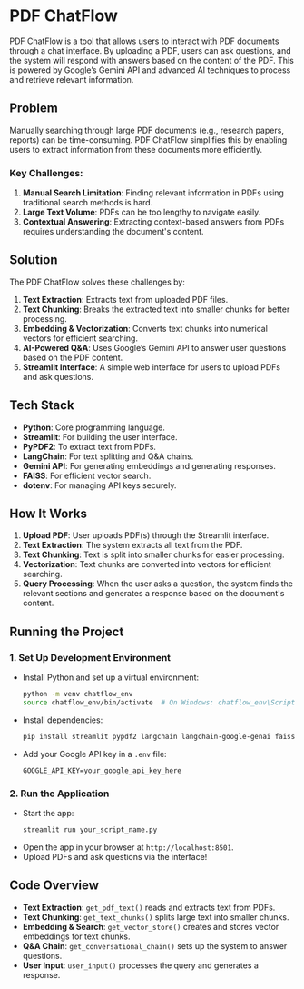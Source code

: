 # PDF ChatFlow

PDF ChatFlow is a tool that allows users to interact with PDF documents through a chat interface. By uploading a PDF, users can ask questions, and the system will respond with answers based on the content of the PDF. This is powered by Google’s Gemini API and advanced AI techniques to process and retrieve relevant information.

## Problem
Manually searching through large PDF documents (e.g., research papers, reports) can be time-consuming. PDF ChatFlow simplifies this by enabling users to extract information from these documents more efficiently.

### Key Challenges:
1. **Manual Search Limitation**: Finding relevant information in PDFs using traditional search methods is hard.
2. **Large Text Volume**: PDFs can be too lengthy to navigate easily.
3. **Contextual Answering**: Extracting context-based answers from PDFs requires understanding the document's content.

## Solution

The PDF ChatFlow solves these challenges by:
1. **Text Extraction**: Extracts text from uploaded PDF files.
2. **Text Chunking**: Breaks the extracted text into smaller chunks for better processing.
3. **Embedding & Vectorization**: Converts text chunks into numerical vectors for efficient searching.
4. **AI-Powered Q&A**: Uses Google’s Gemini API to answer user questions based on the PDF content.
5. **Streamlit Interface**: A simple web interface for users to upload PDFs and ask questions.

## Tech Stack

- **Python**: Core programming language.
- **Streamlit**: For building the user interface.
- **PyPDF2**: To extract text from PDFs.
- **LangChain**: For text splitting and Q&A chains.
- **Gemini API**: For generating embeddings and generating responses.
- **FAISS**: For efficient vector search.
- **dotenv**: For managing API keys securely.

## How It Works
1. **Upload PDF**: User uploads PDF(s) through the Streamlit interface.
2. **Text Extraction**: The system extracts all text from the PDF.
3. **Text Chunking**: Text is split into smaller chunks for easier processing.
4. **Vectorization**: Text chunks are converted into vectors for efficient searching.
5. **Query Processing**: When the user asks a question, the system finds the relevant sections and generates a response based on the document's content.

## Running the Project

### 1. Set Up Development Environment
- Install Python and set up a virtual environment:
  ```bash
  python -m venv chatflow_env
  source chatflow_env/bin/activate  # On Windows: chatflow_env\Scripts\activate
  ```
- Install dependencies:
  ```bash
  pip install streamlit pypdf2 langchain langchain-google-genai faiss-cpu google-generativeai python-dotenv
  ```
- Add your Google API key in a `.env` file:
  ```
  GOOGLE_API_KEY=your_google_api_key_here
  ```

### 2. Run the Application
- Start the app:
  ```bash
  streamlit run your_script_name.py
  ```
- Open the app in your browser at `http://localhost:8501`.
- Upload PDFs and ask questions via the interface!

## Code Overview

- **Text Extraction**: `get_pdf_text()` reads and extracts text from PDFs.
- **Text Chunking**: `get_text_chunks()` splits large text into smaller chunks.
- **Embedding & Search**: `get_vector_store()` creates and stores vector embeddings for text chunks.
- **Q&A Chain**: `get_conversational_chain()` sets up the system to answer questions.
- **User Input**: `user_input()` processes the query and generates a response.
